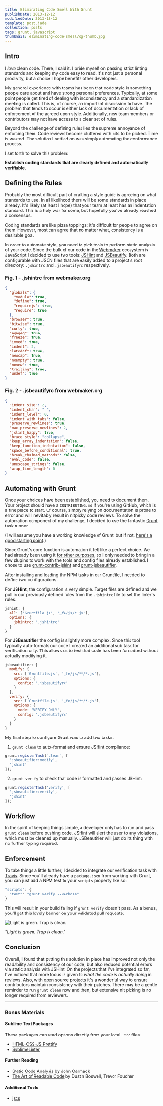 ```yaml
---
title: Eliminating Code Smell With Grunt
publishDate: 2013-12-12
modifiedDate: 2013-12-12
template: post.jade
collection: posts
tags: grunt, javascript
thumbnail: eliminating-code-smell/og-thumb.jpg
---
```


## Intro

I *love* clean code. There, I said it. I pride myself on passing strict linting standards and keeping my code easy to read. It's not just a personal proclivity, but a choice I hope benefits other developers.

My general experience with teams has been that code style is something people care about and have strong personal preferences. Typically, at some point people get tired of dealing with inconsistency and a standardization meeting is called. This is, of course, an important discussion to have. The problem that tends to occur is either lack of documentation or lack of enforcement of the agreed upon style. Additionally, new team members or contributors may not have access to a clear set of rules.

Beyond the challenge of defining rules lies the supreme annoyance of enforcing them. Code reviews become cluttered with nits to be picked. Time is wasted. The solution I settled on was simply automating the conformance process.

I set forth to solve this problem:

**Establish coding standards that are clearly defined and automatically verifiable.**

## Defining the Rules

Probably the most difficult part of crafting a style guide is agreeing on what standards to use. In all likelihood there will be some standards in place already. It's likely (at least I hope) that your team at least has an indentation standard. This is a holy war for some, but hopefully you've already reached a consensus.

Coding standards are like pizza toppings; it's difficult for people to agree on them. However, most can agree that no matter what, consistency is a desirable goal.

In order to automate style, you need to pick tools to perform static analysis of your code. Since the bulk of our code in the [Webmaker](http://webmaker.org) ecosystem is JavaScript I decided to use two tools: [JSHint](http://jshint.com/) and [JSBeautify](https://github.com/einars/js-beautify). Both are configurable with JSON files that are easily added to a project's root directory: `.jshintrc` and `.jsbeautifyrc` respectively.

### Fig. 1 - .jshintrc from webmaker.org

```json
{
  "globals": {
    "module": true,
    "define": true,
    "requirejs": true,
    "require": true
  },
  "browser": true,
  "bitwise": true,
  "curly": true,
  "eqeqeq": true,
  "freeze": true,
  "immed": true,
  "indent": 2,
  "latedef": true,
  "newcap": true,
  "noempty": true,
  "nonew": true,
  "trailing": true,
  "undef": true
}
```

### Fig. 2 - .jsbeautifyrc from webmaker.org

```json
{
  "indent_size": 2,
  "indent_char": " ",
  "indent_level": 0,
  "indent_with_tabs": false,
  "preserve_newlines": true,
  "max_preserve_newlines": 2,
  "jslint_happy": true,
  "brace_style": "collapse",
  "keep_array_indentation": false,
  "keep_function_indentation": false,
  "space_before_conditional": true,
  "break_chained_methods": false,
  "eval_code": false,
  "unescape_strings": false,
  "wrap_line_length": 0
}
```

## Automating with Grunt

Once your choices have been established, you need to document them. Your project should have a `CONTRIBUTING.md` if you're using GitHub, which is a fine place to start. Of course, simply relying on documentation is prone to error and will inevitably result in nitpicky code reviews. To solve the automation component of my challenge, I decided to use the fantastic [Grunt](http://gruntjs.com/) task runner.

(I will assume you have a working knowledge of Grunt, but if not, [here's a good starting point](http://www.youtube.com/watch?v=q3Sqljpr-Vc).)

Since Grunt's core function is automation it felt like a perfect choice. We had already been using it [for other purposes](https://github.com/mozilla/webmaker-profile/blob/master/Gruntfile.js), so I only needed to bring in a few plugins to work with the tools and config files already established. I chose to use [grunt-contrib-jshint](https://github.com/gruntjs/grunt-contrib-jshint) and [grunt-jsbeautifier](https://github.com/vkadam/grunt-jsbeautifier).

After installing and loading the NPM tasks in our Gruntfile, I needed to define two configurations.

For **JSHint**, the configuration is very simple. Target files are defined and we pull in our previously defined rules from the `.jshintrc` file to set the linter's rules.

```js
jshint: {
  all: ['Gruntfile.js', '_fe/js/*.js'],
  options: {
    jshintrc: '.jshintrc'
  }
}
```

For **JSBeautifier** the config is slightly more complex. Since this tool typically auto-formats our code I created an additional sub task for verification only. This allows us to test that code has been formatted without actually modifying it.

```js
jsbeautifier: {
  modify: {
    src: ['Gruntfile.js', '_fe/js/**/*.js'],
    options: {
      config: '.jsbeautifyrc'
    }
  },
  verify: {
    src: ['Gruntfile.js', '_fe/js/**/*.js'],
    options: {
      mode: 'VERIFY_ONLY',
      config: '.jsbeautifyrc'
    }
  }
}
```

My final step to configure Grunt was to add two tasks.

1. `grunt clean` to auto-format and ensure JSHint compliance:

  ```js
  grunt.registerTask('clean', [
    'jsbeautifier:modify',
    'jshint'
  ]);
  ```

2. `grunt verify` to check that code is formatted and passes JSHint:

  ```js
  grunt.registerTask('verify', [
    'jsbeautifier:verify',
    'jshint'
  ]);
  ```

## Workflow

In the spirit of keeping things simple, a developer only has to run and pass `grunt clean` before pushing code. JSHint will alert the user to any violations, which must be cleaned up manually. JSBeautifier will just do its thing with no further typing required.

## Enforcement

To take things a little further, I decided to integrate our verification task with [Travis](https://travis-ci.org/). Since you'll already have a `package.json` from working with Grunt, you can just add a NPM test to your `scripts` property like so:

```js
"scripts": {
  "test": "grunt verify --verbose"
}
```

This will result in your build failing if `grunt verify` doesn't pass. As a bonus, you'll get this lovely banner on your validated pull requests:

![Light is green. Trap is clean.](/blog/img/eliminating-code-smell/travis.png)

*"Light is green. Trap is clean."*

## Conclusion

Overall, I found that putting this solution in place has improved not only the readability and consistency of our code, but also reduced potential errors via static analysis with JSHint. On the projects that I've integrated so far, I've noticed that more focus is given to *what the code is actually doing* in reviews. Also, with open source projects it's a wonderful way to ensure contributors maintain consistency with their patches. There may be a gentle reminder to run `grunt clean` now and then, but extensive nit picking is no longer required from reviewers.

---
### Bonus Materials

#### Sublime Text Packages

These packages can read options directly from your local `.*rc` files

- [HTML-CSS-JS Prettify](https://github.com/victorporof/Sublime-HTMLPrettify)
- [SublimeLinter](https://github.com/SublimeLinter/SublimeLinter)

#### Further Reading

- [Static Code Analysis](http://www.altdevblogaday.com/2011/12/24/static-code-analysis/) by John Carmack
- [The Art of Readable Code](http://shop.oreilly.com/product/9780596802301.do) by Dustin Boswell, Trevor Foucher

#### Additional Tools

- [jscs](https://github.com/mdevils/node-jscs)

